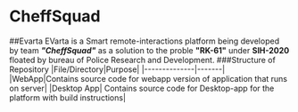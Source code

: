 # CheffSquad

##Evarta
EVarta is a Smart remote-interactions platform being developed by team ***"CheffSquad"*** as a solution to the proble **"RK-61"** under **SIH-2020** floated by bureau of Police Research and Development. 
###Structure of Repository
|File/Directory|Purpose|
|--------------|-------|
|WebApp|Contains source code for webapp version of application that runs on server|
|Desktop App| Contains source code for Desktop-app for the platform with build instructions|
 
